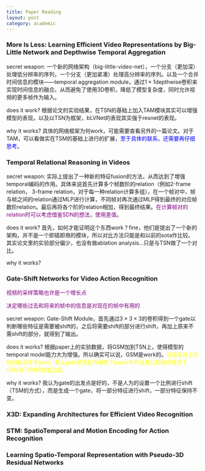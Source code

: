 ```yaml
---
title: Paper Reading
layout: post
category: academic
---
```

### More Is Less: Learning Efficient Video Representations by Big-Little Network and Depthwise Temporal Aggregation

secret weapon: 一个新的网络架构（big-little-video-net），一个分支（更加深）处理低分辨率的序列，一个分支（更加紧凑）处理高分辨率的序列。以及一个合并时间信息的模块——temporal aggregation module，通过$1\times1$depthwise卷积来实现时间信息的融合。从而避免了使用3D卷积，降低了模型复杂度，同时允许视频的更多帧作为输入。

does it work? 根据论文的实验结果，在TSN的基础上加入TAM模块其实可以增强模型的表现。以及以TSN为框架，bLVNet的表现其实强于resnet的表现。

why it works? 具体的网络框架为何work，可能需要查看另外的一篇论文。对于TAM，可以看做实在TSM的基础上进行的扩展，<span style="color:blue">至于具体的联系，还需要再仔细思考</span>。

### Temporal Relational Reasoning in Videos

secret weapon: 实际上提出了一种新的特征fusion的方法，从而达到了增强temporal编码的作用。具体来说首先计算多个帧数阶的relation（例如2-frame relation， 3-frame relation，对于每一种relation计算多组），在一个帧对中，帧与帧之间的relation通过MLP进行计算，不同帧对再次通过MLP得到最终的对应帧数阶relation。最后再将各个阶的relation相加，得到最终结果。<span style="color:purple">在计算帧对的relation时可以考虑借鉴SDN的想法，使用差值</span>。

does it work? 首先，如何才能证明这个东西work？fine，他们是提出了一个新的架构，并不是一个即插即用的模块，所以对比方法只能是和以前的sota作比较。其实论文里的实验部分偏少，也没有做ablation analysis...只是与TSN做了一个对比。

why it works? 

### Gate-Shift Networks for Video Action Recognition

<span style="color:purple">视频的采样策略也许是一个增长点</span>

<span style="color:purple">决定哪些过去和将来的帧中的信息是对现在的帧中有用的</span>

secret weapon: Gate-Shift Module，首先通过$3\times3\times3$的卷积得到一个gate以判断哪些特征是需要被shift的，之后将需要shift的部分进行shift，再加上原来不需shift的部分，就得到了输出。

does it works? 根据paper上的实验数据，将GSM加到TSN上，使得模型的temporal model能力大为增强。所以确实可以说，GSM是work的。<span style="color: yellow">但是实际上它的创新点在于gate，那么gate是否起作用呢？paper中并没有比较相同情况下GSM与TSM的性能比较。</span>

why it works? 我认为gate的出发点是好的，不是人为的设置一个比例进行shift（TSM的方式），而是生成一个gate，将一部分特征进行shift，一部分特征保持不变。

### X3D: Expanding Architectures for Efficient Video Recognition

### STM: SpatioTemporal and Motion Encoding for Action Recognition

### Learning Spatio-Temporal Representation with Pseudo-3D Residual Networks
